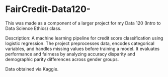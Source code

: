 # FairCredit-Data120-

This was made as a component of a larger project for my Data 120 (Intro to Data Science Ethics) class.

Description:
A machine learning pipeline for credit score classification using logistic regression. The project preprocesses data, encodes categorical variables, and handles missing values before training a model. It evaluates performance and fairness by analyzing accuracy disparity and demographic parity differences across gender groups.

Data obtained via Kaggle.
